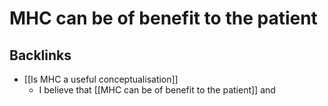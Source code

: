 # MHC can be of benefit to the patient

## Backlinks
* [[Is MHC a useful conceptualisation]]
	* I believe that [[MHC can be of benefit to the patient]] and

<!-- #service -->

<!-- {BearID:0181DD51-B8AB-4E6A-B9AA-90FFE1D9FAD3-15756-0000130BD5307CAF} -->
